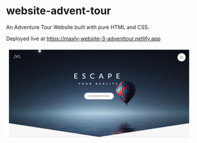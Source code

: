 # website-advent-tour

An Adventure Tour Website built with pure HTML and CSS.

Deployed live at https://maxly-website-3-adventtour.netlify.app

![](SitePreview.jpg)